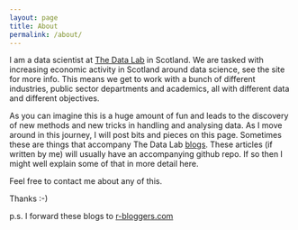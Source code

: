 ```yaml
---
layout: page
title: About
permalink: /about/
---
```


I am a data scientist at [The Data Lab](thedatalab.com) in Scotland. We are tasked with increasing economic activity in Scotland around data science, see the site for more info. This means we get to work with a bunch of different industries, public sector departments and academics, all with different data and different objectives.

As you can imagine this is a huge amount of fun and leads to the discovery of new methods and new tricks in handling and analysing data. As I move around in this journey, I will post bits and pieces on this page. Sometimes these are things that accompany The Data Lab [blogs](http://thedatalab.com/news). These articles (if written by me) will usually have an accompanying github repo. If so then I might well explain some of that in more detail here.

Feel free to contact me about any of this.

Thanks
:-)

p.s. I forward these blogs to [r-bloggers.com](r-bloggers.com)

